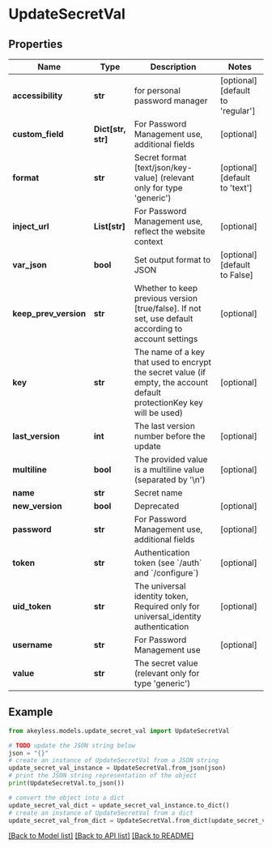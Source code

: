 # UpdateSecretVal


## Properties

Name | Type | Description | Notes
------------ | ------------- | ------------- | -------------
**accessibility** | **str** | for personal password manager | [optional] [default to 'regular']
**custom_field** | **Dict[str, str]** | For Password Management use, additional fields | [optional] 
**format** | **str** | Secret format [text/json/key-value] (relevant only for type &#39;generic&#39;) | [optional] [default to 'text']
**inject_url** | **List[str]** | For Password Management use, reflect the website context | [optional] 
**var_json** | **bool** | Set output format to JSON | [optional] [default to False]
**keep_prev_version** | **str** | Whether to keep previous version [true/false]. If not set, use default according to account settings | [optional] 
**key** | **str** | The name of a key that used to encrypt the secret value (if empty, the account default protectionKey key will be used) | [optional] 
**last_version** | **int** | The last version number before the update | [optional] 
**multiline** | **bool** | The provided value is a multiline value (separated by &#39;\\n&#39;) | [optional] 
**name** | **str** | Secret name | 
**new_version** | **bool** | Deprecated | [optional] 
**password** | **str** | For Password Management use, additional fields | [optional] 
**token** | **str** | Authentication token (see &#x60;/auth&#x60; and &#x60;/configure&#x60;) | [optional] 
**uid_token** | **str** | The universal identity token, Required only for universal_identity authentication | [optional] 
**username** | **str** | For Password Management use | [optional] 
**value** | **str** | The secret value (relevant only for type &#39;generic&#39;) | 

## Example

```python
from akeyless.models.update_secret_val import UpdateSecretVal

# TODO update the JSON string below
json = "{}"
# create an instance of UpdateSecretVal from a JSON string
update_secret_val_instance = UpdateSecretVal.from_json(json)
# print the JSON string representation of the object
print(UpdateSecretVal.to_json())

# convert the object into a dict
update_secret_val_dict = update_secret_val_instance.to_dict()
# create an instance of UpdateSecretVal from a dict
update_secret_val_from_dict = UpdateSecretVal.from_dict(update_secret_val_dict)
```
[[Back to Model list]](../README.md#documentation-for-models) [[Back to API list]](../README.md#documentation-for-api-endpoints) [[Back to README]](../README.md)


